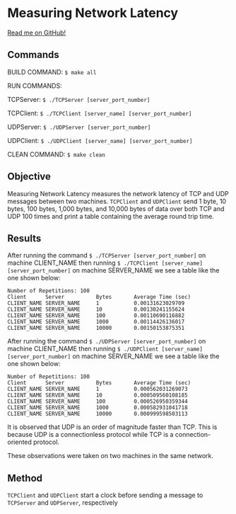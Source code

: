 # Measuring Network Latency

[Read me on GitHub!](https://github.com/SeanCooke/measuring-network-latency)

## Commands
BUILD COMMAND: `$ make all`

RUN COMMANDS:

TCPServer: `$ ./TCPServer [server_port_number]`

TCPClient: `$ ./TCPClient [server_name] [server_port_number]`

UDPServer: `$ ./UDPServer [server_port_number]`

UDPClient: `$ ./UDPClient [server_name] [server_port_number]`

CLEAN COMMAND: `$ make clean`

## Objective
Measuring Network Latency measures the network latency of TCP and UDP messages between two machines.  `TCPClient` and `UDPClient` send 1 byte, 10 bytes, 100 bytes, 1,000 bytes, and 10,000 bytes of data over both TCP and UDP 100 times and print a table containing the average round trip time.

## Results
After running the command `$ ./TCPServer [server_port_number]` on machine CLIENT_NAME then running `$ ./TCPClient [server_name] [server_port_number]` on machine SERVER_NAME we see a table like the one shown below:

    Number of Repetitions: 100
    Client		Server			Bytes		Average Time (sec)
    CLIENT_NAME	SERVER_NAME		1			0.00131623029709
    CLIENT_NAME	SERVER_NAME		10			0.00130241155624
    CLIENT_NAME	SERVER_NAME		100			0.00110690116882
    CLIENT_NAME	SERVER_NAME		1000		0.00114426136017
    CLIENT_NAME SERVER_NAME     10000	    0.00150153875351


After running the command `$ ./UDPServer [server_port_number]` on machine CLIENT_NAME then running `$ ./UDPClient [server_name] [server_port_number]` on machine SERVER_NAME we see a table like the one shown below:

    Number of Repetitions: 100
    Client		Server			Bytes		Average Time (sec)
    CLIENT_NAME	SERVER_NAME		1			0.000562031269073
    CLIENT_NAME	SERVER_NAME		10			0.000509560108185
    CLIENT_NAME	SERVER_NAME		100			0.000526950359344
    CLIENT_NAME	SERVER_NAME		1000		0.000582931041718
    CLIENT_NAME SERVER_NAME     10000	    0.000999598503113

It is observed that UDP is an order of magnitude faster than TCP.  This is because UDP is a connectionless protocol while TCP is a connection-oriented protocol.

These observations were taken on two machines in the same network.

## Method
`TCPClient` and `UDPClient` start a clock before sending a message to `TCPServer` and `UDPServer`, respectively